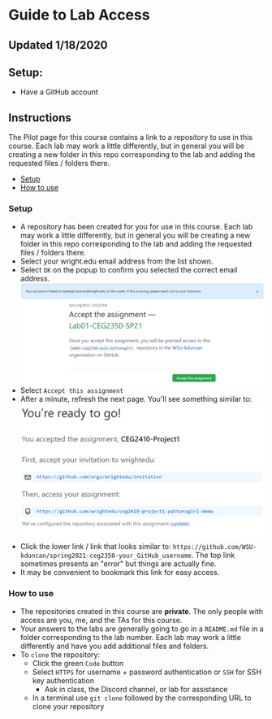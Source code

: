 # Guide to Lab Access

## Updated 1/18/2020

## Setup:

- Have a GitHub account

## Instructions

The Pilot page for this course contains a link to a repository to use in this course. Each lab may work a little differently, but in general you will be creating a new folder in this repo corresponding to the lab and adding the requested files / folders there.

- [Setup](#Setup)
- [How to use](#How-to-use)

### Setup

- A repository has been created for you for use in this course. Each lab may work a little differently, but in general you will be creating a new folder in this repo corresponding to the lab and adding the requested files / folders there.
- Select your wright.edu email address from the list shown.
- Select `OK` on the popup to confirm you selected the correct email address.
  ![Accept Assignment](Images/github-classrooms-acceptassignment.png)
- Select `Accept this assignment`
- After a minute, refresh the next page. You'll see something similar to:
  ![You're ready to go!](Images/github-classrooms-success.png)
- Click the lower link / link that looks similar to: `https://github.com/WSU-kduncan/spring2021-ceg2350-your_GitHub_username`. The top link sometimes presents an "error" but things are actually fine.
- It may be convenient to bookmark this link for easy access.

### How to use

- The repositories created in this course are **private**. The only people with access are you, me, and the TAs for this course.
- Your answers to the labs are generally going to go in a `README.md` file in a folder corresponding to the lab number. Each lab may work a little differently and have you add additional files and folders.
- To `clone` the repository:
  - Click the green `Code` button
  - Select `HTTPS` for username + password authentication or `SSH` for SSH key authentication
    - Ask in class, the Discord channel, or lab for assistance
  - In a terminal use `git clone` followed by the corresponding URL to clone your repository
